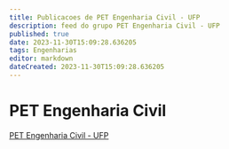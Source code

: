 ```yaml
---
title: Publicacoes de PET Engenharia Civil - UFP 
description: feed do grupo PET Engenharia Civil - UFP
published: true
date: 2023-11-30T15:09:28.636205
tags: Engenharias
editor: markdown
dateCreated: 2023-11-30T15:09:28.636205
---
```


# PET Engenharia Civil
[PET Engenharia Civil - UFP](/grupo/61PETEngenhariaCivilUFP.md)